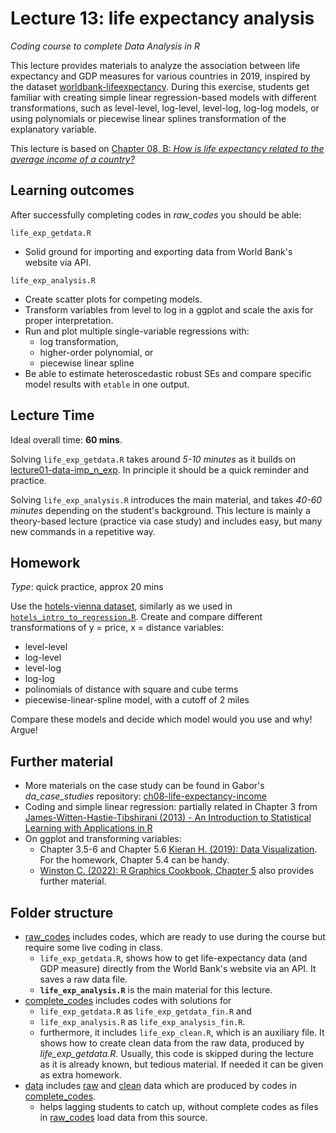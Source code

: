 # Lecture 13: life expectancy analysis
*Coding course to complete Data Analysis in R*

This lecture provides materials to analyze the association between life expectancy and GDP measures for various countries in 2019, inspired by the dataset [worldbank-lifeexpectancy](https://gabors-data-analysis.com/datasets/#worldbank-lifeexpectancy). During this exercise, students get familiar with creating simple linear regression-based models with different transformations, such as level-level, log-level, level-log, log-log models, or using polynomials or piecewise linear splines transformation of the explanatory variable.

This lecture is based on [Chapter 08, B: *How is life expectancy related to the average income of a country?*](https://gabors-data-analysis.com/casestudies/#ch08b-how-is-life-expectancy-related-to-the-average-income-of-a-country)

## Learning outcomes
After successfully completing codes in *raw_codes* you should be able:

`life_exp_getdata.R`
  - Solid ground for importing and exporting data from World Bank's website via API.


`life_exp_analysis.R`
  - Create scatter plots for competing models.
  - Transform variables from level to log in a ggplot and scale the axis for proper interpretation.
  - Run and plot multiple single-variable regressions with:
    - log transformation,
    - higher-order polynomial, or
    - piecewise linear spline
  - Be able to estimate heteroscedastic robust SEs and compare specific model results with `etable` in one output.

## Lecture Time

Ideal overall time: **60 mins**.

Solving `life_exp_getdata.R` takes around *5-10 minutes* as it builds on [lecture01-data-imp_n_exp](https://github.com/gabors-data-analysis/da-coding-rstats/tree/main/lecture01-data-imp_n_exp). In principle it should be a quick reminder and practice.

Solving `life_exp_analysis.R` introduces the main material, and takes *40-60 minutes* depending on the student's background. This lecture is mainly a theory-based lecture (practice via case study) and includes easy, but many new commands in a repetitive way. 

## Homework

*Type*: quick practice, approx 20 mins

Use the [hotels-vienna dataset](https://gabors-data-analysis.com/datasets/#hotels-vienna), similarly as we used in [`hotels_intro_to_regression.R`](https://github.com/gabors-data-analysis/da-coding-rstats/blob/main/lecture12_intro_to_regression/raw_codes/hotels_intro_to_regression.R). Create and compare different transformations of y = price, x = distance variables:
  
  - level-level
  - log-level
  - level-log
  - log-log
  - polinomials of distance with square and cube terms
  - piecewise-linear-spline model, with a cutoff of 2 miles 

 Compare these models and decide which model would you use and why! Argue!

## Further material

  - More materials on the case study can be found in Gabor's *da_case_studies* repository: [ch08-life-expectancy-income](https://github.com/gabors-data-analysis/da_case_studies/tree/master/ch08-life-expectancy-income)
  - Coding and simple linear regression: partially related in Chapter 3 from [James-Witten-Hastie-Tibshirani (2013) - An Introduction to Statistical Learning with Applications in R](https://www.statlearning.com/)
  - On ggplot and transforming variables:
    - Chapter 3.5-6 and Chapter 5.6 [Kieran H. (2019): Data Visualization](https://socviz.co/makeplot.html#mapping-aesthetics-vs-setting-them). For the homework, Chapter 5.4 can be handy.
    - [Winston C. (2022): R Graphics Cookbook, Chapter 5](https://r-graphics.org/chapter-scatter) also provides further material.


## Folder structure
  
  - [raw_codes](https://github.com/gabors-data-analysis/da-coding-rstats/tree/main/00_example/raw_codes) includes codes, which are ready to use during the course but require some live coding in class.
    - `life_exp_getdata.R`, shows how to get life-expectancy data (and GDP measure) directly from the World Bank's website via an API. It saves a raw data file.
    - **`life_exp_analysis.R`** is the main material for this lecture. 
  - [complete_codes](https://github.com/gabors-data-analysis/da-coding-rstats/tree/main/00_example/complete_codes) includes codes with solutions for
    - `life_exp_getdata.R` as `life_exp_getdata_fin.R` and
    - `life_exp_analysis.R` as `life_exp_analysis_fin.R`.
    - furthermore, it includes `life_exp_clean.R`, which is an auxiliary file. It shows how to create clean data from the raw data, produced by *life_exp_getdata.R*. Usually, this code is skipped during the lecture as it is already known, but tedious material. If needed it can be given as extra homework.
  - [data](https://github.com/gabors-data-analysis/da-coding-rstats/tree/main/00_example/data) includes [raw](https://github.com/gabors-data-analysis/da-coding-rstats/tree/main/00_example/data/raw) and [clean](https://github.com/gabors-data-analysis/da-coding-rstats/tree/main/00_example/data/clean) data which are produced by codes in [complete_codes](https://github.com/gabors-data-analysis/da-coding-rstats/tree/main/00_example/complete_codes).
    - helps lagging students to catch up, without complete codes as files in [raw_codes](https://github.com/gabors-data-analysis/da-coding-rstats/tree/main/00_example/raw_codes) load data from this source.


